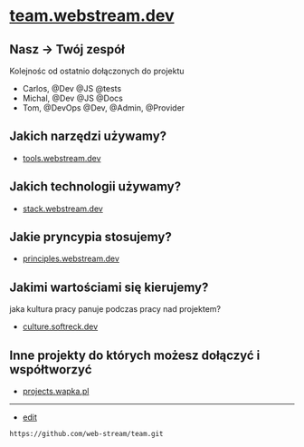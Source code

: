 # [team.webstream.dev](https://team.webstream.dev/)


## Nasz -> Twój zespół

Kolejnośc od ostatnio dołączonych do projektu

+ Carlos, @Dev @JS @tests
+ Michal, @Dev @JS @Docs
+ Tom, @DevOps @Dev, @Admin, @Provider



## Jakich narzędzi używamy?
+ [tools.webstream.dev](https://tools.webstream.dev/)


## Jakich technologii używamy?
+ [stack.webstream.dev](https://stack.webstream.dev/)


## Jakie pryncypia stosujemy?
+ [principles.webstream.dev](https://principles.webstream.dev/)


## Jakimi wartościami się kierujemy?
jaka kultura pracy panuje podczas pracy nad projektem?
+ [culture.softreck.dev](https://culture.softreck.dev/)


## Inne projekty do których możesz dołączyć i współtworzyć
+ [projects.wapka.pl](https://projects.wapka.pl/)

---
+ [edit](https://github.com/web-stream/team/edit/main/README.md)

```
https://github.com/web-stream/team.git
```
